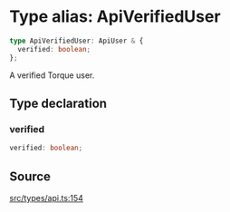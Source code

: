 # Type alias: ApiVerifiedUser

```ts
type ApiVerifiedUser: ApiUser & {
  verified: boolean;
};
```

A verified Torque user.

## Type declaration

### verified

```ts
verified: boolean;
```

## Source

[src/types/api.ts:154](https://github.com/torque-labs/torque-ts-sdk/blob/3bb7686d9ca1711cb29a16a45efd25d459673e82/src/types/api.ts#L154)
